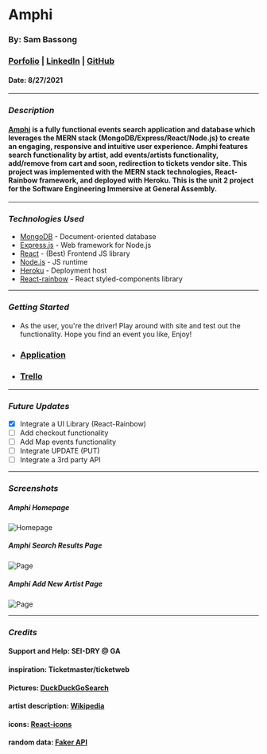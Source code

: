 # Amphi

### By: Sam Bassong

###  [Porfolio](https://www.sambassong.com/) | [LinkedIn](https://www.linkedin.com/in/sambassong/) | [GitHub](https://github.com/sbassong) 
#### Date: 8/27/2021
***

### ***Description***
####  [Amphi](https://fast-cove-17382.herokuapp.com/) is a fully functional events search application and database which leverages the MERN stack (MongoDB/Express/React/Node.js) to create an engaging, responsive and intuitive user experience. Amphi features search functionality by artist, add events/artists functionality, add/remove from cart and soon, redirection to tickets vendor site. This project was implemented with the MERN stack technologies, React-Rainbow framework, and deployed with Heroku. This is the unit 2 project for the Software Engineering Immersive at General Assembly. 
***

### ***Technologies Used***

- [MongoDB](https://www.mongodb.com/) - Document-oriented database
- [Express.js](https://expressjs.com/) - Web framework for Node.js
- [React](https://reactjs.org/) - (Best) Frontend JS library
- [Node.js](https://nodejs.org/en/) - JS runtime
- [Heroku](https://www.heroku.com/home) - Deployment host
- [React-rainbow](https://react-rainbow.io/#/GettingStarted) - React styled-components library

***

### ***Getting Started***

#### 
* As the user, you're the driver! Play around with site and test out the functionality. Hope you find an event you like, Enjoy!
* ###  [Application](https://fast-cove-17382.herokuapp.com/) 
* ###  [Trello](https://trello.com/b/z62FupYw/amphi) 
***

### ***Future Updates***

- [x] Integrate a UI Library (React-Rainbow)
- [ ] Add checkout functionality
- [ ] Add Map events functionality
- [ ] Integrate UPDATE (PUT)
- [ ] Integrate a 3rd party API
***

### ***Screenshots***

##### Amphi Homepage
![Homepage](https://i.imgur.com/3NCGdgWl.png)

##### Amphi Search Results Page
![Page](https://i.imgur.com/s9mhXuGl.png)

##### Amphi Add New Artist Page
![Page](https://i.imgur.com/51Zo5aEl.png)
***

### ***Credits***
#### Support and Help: SEI-DRY @ GA
#### inspiration: Ticketmaster/ticketweb
#### Pictures: [DuckDuckGoSearch](https://duckduckgo.com)
#### artist description: [Wikipedia](https://www.wikipedia.org/)
#### icons: [React-icons](https://react-icons.github.io/react-icons/)
#### random data: [Faker API](https://www.npmjs.com/package/faker)


